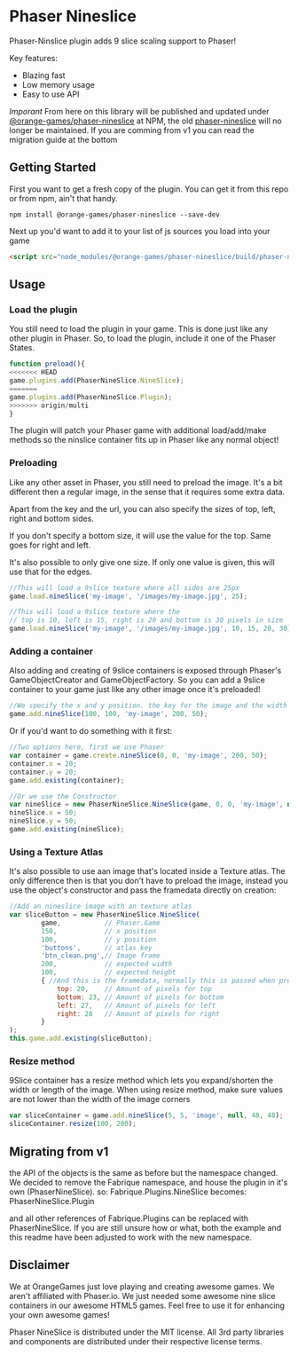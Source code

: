 Phaser Nineslice
================
Phaser-Ninslice plugin adds 9 slice scaling support to Phaser!

Key features:
 * Blazing fast
 * Low memory usage
 * Easy to use API
 
*Imporant*
From here on this library will be published and updated under [@orange-games/phaser-nineslice](https://www.npmjs.com/package/@orange-games/phaser-nineslice) at NPM, the old [phaser-nineslice](https://www.npmjs.com/package/phaser-nineslice) will no longer be maintained.
If you are comming from v1 you can read the migration guide at the bottom

Getting Started
---------------
First you want to get a fresh copy of the plugin. You can get it from this repo or from npm, ain't that handy.
```
npm install @orange-games/phaser-nineslice --save-dev
```

Next up you'd want to add it to your list of js sources you load into your game
```html
<script src="node_modules/@orange-games/phaser-nineslice/build/phaser-nineslice.js"></script>
```

Usage
-----

### Load the plugin

You still need to load the plugin in your game. This is done just like any other plugin in Phaser.
So, to load the plugin, include it one of the Phaser States.

```javascript
function preload(){
<<<<<<< HEAD
game.plugins.add(PhaserNineSlice.NineSlice);
=======
game.plugins.add(PhaserNineSlice.Plugin);
>>>>>>> origin/multi
}
```
The plugin will patch your Phaser game with additional load/add/make methods so the ninslice container fits up in Phaser like any normal object!

### Preloading
Like any other asset in Phaser, you still need to preload the image. It's a bit different then a regular image, in the sense that it requires some extra data.

Apart from the key and the url, you can also specify the sizes of top, left, right and bottom sides.

If you don't specify a bottom size, it will use the value for the top. Same goes for right and left.

It's also possible to only give one size. If only one value is given, this  will use that for the edges.

```javascript
//This will load a 9slice texture where all sides are 25px
game.load.nineSlice('my-image', '/images/my-image.jpg', 25);

//This will load a 9slice texture where the
// top is 10, left is 15, right is 20 and bottom is 30 pixels in size
game.load.nineSlice('my-image', '/images/my-image.jpg', 10, 15, 20, 30);
```

### Adding a container
Also adding and creating of 9slice containers is exposed through Phaser's GameObjectCreator and GameObjectFactory.
So you can add a 9slice container to your game just like any other image once it's preloaded!

```javascript
//We specify the x and y position. the key for the image and the width and height of the container. It will be automaticly scaled!
game.add.nineSlice(100, 100, 'my-image', 200, 50);
```

Or if you'd want to do something with it first:
```javascript
//Two options here, first we use Phaser
var container = game.create.nineSlice(0, 0, 'my-image', 200, 50);
container.x = 20;
container.y = 20;
game.add.existing(container);

//Or we use the Constructor
var nineSlice = new PhaserNineSlice.NineSlice(game, 0, 0, 'my-image', null, 200, 50);
nineSlice.x = 50;
nineSlice.y = 50;
game.add.existing(nineSlice);
```

### Using a Texture Atlas
It's also possible to use aan image that's located inside a Texture atlas. The only difference then is that you don't have to preload the image, instead you use the object's constructor and pass the framedata directly on creation:
```javascript
//Add an nineslice image with an texture atlas
var sliceButton = new PhaserNineSlice.NineSlice(
        game,           // Phaser.Game
        150,            // x position
        100,            // y position
        'buttons',      // atlas key
        'btn_clean.png',// Image frame
        200,            // expected width
        100,            // expected height
        { //And this is the framedata, normally this is passed when preloading. Check README for details
            top: 20,    // Amount of pixels for top
            bottom: 23, // Amount of pixels for bottom
            left: 27,   // Amount of pixels for left
            right: 28   // Amount of pixels for right
        }
);
this.game.add.existing(sliceButton);
```

### Resize method

9Slice container has a resize method which lets you expand/shorten the width or length of the image.
When using resize method, make sure values are not lower than the width of the image corners

```javascript
var sliceContainer = game.add.nineSlice(5, 5, 'image', null, 48, 48);
sliceContainer.resize(100, 200);
```

Migrating from v1
-----------------
the API of the objects is the same as before but the namespace changed. We decided to remove the Fabrique namespace, and house the plugin in it's own (PhaserNineSlice).
so:
Fabrique.Plugins.NineSlice
becomes:
PhaserNineSlice.Plugin

and all other references of Fabrique.Plugins can be replaced with PhaserNineSlice.
If you are still unsure how or what, both the example and this readme have been adjusted to work with the new namespace.

Disclaimer
----------
We at OrangeGames just love playing and creating awesome games. We aren't affiliated with Phaser.io. We just needed some awesome nine slice containers in our awesome HTML5 games. Feel free to use it for enhancing your own awesome games!

Phaser NineSlice is distributed under the MIT license. All 3rd party libraries and components are distributed under their respective license terms.
